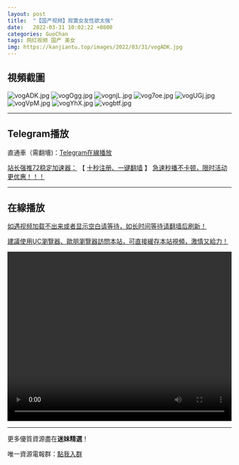 ```yaml
---
layout: post
title:  "【国产视频】寂寞女友性欲太强"
date:   2022-03-31 10:02:22 +0800
categories: GuoChan
tags: 网红视频 国产 美女
img: https://kanjiantu.top/images/2022/03/31/vogADK.jpg
---
```



## 視頻截圖

![vogADK.jpg](https://kanjiantu.top/images/2022/03/31/vogADK.jpg)
![vogOgg.jpg](https://kanjiantu.top/images/2022/03/31/vogOgg.jpg)
![vognjL.jpg](https://kanjiantu.top/images/2022/03/31/vognjL.jpg)
![vog7oe.jpg](https://kanjiantu.top/images/2022/03/31/vog7oe.jpg)
![vogUGj.jpg](https://kanjiantu.top/images/2022/03/31/vogUGj.jpg)
![vogVpM.jpg](https://kanjiantu.top/images/2022/03/31/vogVpM.jpg)
![vogYhX.jpg](https://kanjiantu.top/images/2022/03/31/vogYhX.jpg)
![vogbtf.jpg](https://kanjiantu.top/images/2022/03/31/vogbtf.jpg)

* * *
## Telegram播放

直通車（需翻墻)：[Telegram在線播放](https://t.me/mimeijingxuan/244)

<u>站长强推72稳定加速器：</u> 【 [十秒注册、一键翻墙](https://www.mimei.blog/skip/vpn.html) 】
<u>  急速秒播不卡顿，限时活动更优惠！！！</u>
* * *
## 在線播放
<u>如遇视频加载不出来或者显示空白请等待，如长时间等待请翻墙后刷新！</u>

<u>建議使用UC瀏覽器、歐朋瀏覽器訪問本站，可直接緩存本站視頻，激情又給力！</u>
<center><video src="https://cdn.publer.io/uploads/videos/624498fcdb27977586aabe39/e221ccbeab9c8a9a8e3c114be0cd88d7.mp4" width="100%" height="380px" controls="controls"></video></center>

* * *
更多優質資源盡在**迷妹精選**！

唯一資源電報群：[點我入群](https://t.me/mimeijingxuan)


